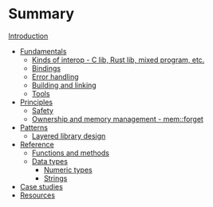 # Summary

[Introduction](intro.md)

- [Fundamentals]()
  - [Kinds of interop - C lib, Rust lib, mixed program, etc.]()
  - [Bindings]()
  - [Error handling]()
  - [Building and linking]()
  - [Tools]()
- [Principles]()
  - [Safety]()
  - [Ownership and memory management - mem::forget]()
- [Patterns](patterns/README.md)
  - [Layered library design](patterns/layered.md)
- [Reference](reference/README.md)
  - [Functions and methods](reference/functions.md)
  - [Data types](reference/data-types.md)
    - [Numeric types](reference/numerics.md)
    - [Strings](reference/strings.md)
- [Case studies]()
- [Resources](resources.md)
